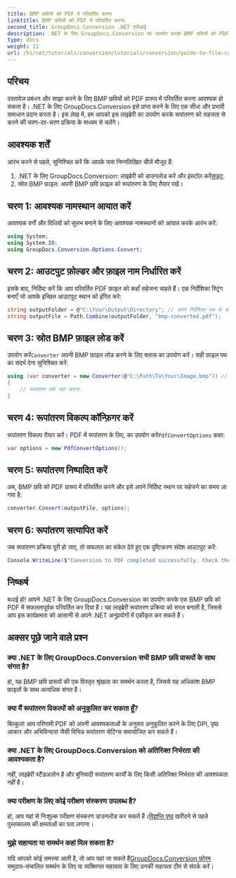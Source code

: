 ```yaml
---
title: BMP छवियों को PDF में परिवर्तित करना
linktitle: BMP छवियों को PDF में परिवर्तित करना
second_title: GroupDocs.Conversion .NET एपीआई
description: .NET के लिए GroupDocs.Conversion का उपयोग करके BMP छवियों को PDF प्रारूप में आसानी से परिवर्तित करना सीखें। यह व्यापक चरण-दर-चरण ट्यूटोरियल पूर्वापेक्षाएँ, स्रोत फ़ाइल हैंडलिंग और अनुकूलन विकल्पों को शामिल करता है।
type: docs
weight: 11
url: /hi/net/tutorials/conversion/tutorials/conversion/guide-to-file-conversion-to-pdf/converting-bmp-to-pdf/
---
```

## परिचय

दस्तावेज़ प्रबंधन और साझा करने के लिए BMP छवियों को PDF प्रारूप में परिवर्तित करना आवश्यक हो सकता है। .NET के लिए GroupDocs.Conversion इसे प्राप्त करने के लिए एक सीधा और प्रभावी समाधान प्रदान करता है। इस लेख में, हम आपको इस लाइब्रेरी का उपयोग करके रूपांतरण को सहजता से करने की चरण-दर-चरण प्रक्रिया के माध्यम से चलेंगे।

## आवश्यक शर्तें

आरंभ करने से पहले, सुनिश्चित करें कि आपके पास निम्नलिखित चीज़ें मौजूद हैं:

1.  .NET के लिए GroupDocs.Conversion: लाइब्रेरी को डाउनलोड करें और इंस्टॉल करें[साइट](https://releases.groupdocs.com/conversion/net/).
2. स्रोत BMP फ़ाइल: अपनी BMP छवि फ़ाइल को रूपांतरण के लिए तैयार रखें।

## चरण 1: आवश्यक नामस्थान आयात करें

आवश्यक वर्गों और विधियों को सुलभ बनाने के लिए आवश्यक नामस्थानों को आयात करके आरंभ करें:

```csharp
using System;
using System.IO;
using GroupDocs.Conversion.Options.Convert;
```

## चरण 2: आउटपुट फ़ोल्डर और फ़ाइल नाम निर्धारित करें

इसके बाद, निर्दिष्ट करें कि आप परिवर्तित PDF फ़ाइल को कहाँ सहेजना चाहते हैं। एक निर्देशिका स्ट्रिंग बनाएँ जो आपके इच्छित आउटपुट स्थान को इंगित करे:

```csharp
string outputFolder = @"C:\Your\Output\Directory"; // अपने निर्देशिका पथ के साथ अद्यतन करें
string outputFile = Path.Combine(outputFolder, "bmp-converted.pdf");
```

## चरण 3: स्रोत BMP फ़ाइल लोड करें

 उपयोग करें`Converter` अपनी BMP फ़ाइल लोड करने के लिए क्लास का उपयोग करें। सही फ़ाइल पथ का संदर्भ देना सुनिश्चित करें:

```csharp
using (var converter = new Converter(@"C:\Path\To\Your\Image.bmp")) // अपने BMP फ़ाइल पथ के साथ अद्यतन करें
{
    // रूपांतरण तर्क यहां जाएगा.
}
```

## चरण 4: रूपांतरण विकल्प कॉन्फ़िगर करें

 रूपांतरण विकल्प तैयार करें। PDF में रूपांतरण के लिए, का उपयोग करें`PdfConvertOptions` कक्षा:

```csharp
var options = new PdfConvertOptions();
```

## चरण 5: रूपांतरण निष्पादित करें

अब, BMP छवि को PDF प्रारूप में परिवर्तित करने और इसे अपने निर्दिष्ट स्थान पर सहेजने का समय आ गया है:

```csharp
converter.Convert(outputFile, options);
```

## चरण 6: रूपांतरण सत्यापित करें

जब रूपांतरण प्रक्रिया पूरी हो जाए, तो सफलता का संकेत देते हुए एक पुष्टिकरण संदेश आउटपुट करें:

```csharp
Console.WriteLine($"Conversion to PDF completed successfully. Check the output in: {outputFolder}");
```

## निष्कर्ष

बधाई हो! आपने .NET के लिए GroupDocs.Conversion का उपयोग करके एक BMP छवि को PDF में सफलतापूर्वक परिवर्तित कर दिया है। यह लाइब्रेरी रूपांतरण प्रक्रिया को सरल बनाती है, जिससे आप इस कार्यक्षमता को आसानी से अपने .NET अनुप्रयोगों में एकीकृत कर सकते हैं।

## अक्सर पूछे जाने वाले प्रश्न

### क्या .NET के लिए GroupDocs.Conversion सभी BMP छवि प्रारूपों के साथ संगत है?

हां, यह BMP छवि प्रारूपों की एक विस्तृत श्रृंखला का समर्थन करता है, जिससे यह अधिकांश BMP फ़ाइलों के साथ अत्यधिक संगत है।

### क्या मैं रूपांतरण विकल्पों को अनुकूलित कर सकता हूँ?

बिल्कुल! आप परिणामी PDF को अपनी आवश्यकताओं के अनुरूप अनुकूलित करने के लिए DPI, पृष्ठ आकार और अभिविन्यास जैसी विभिन्न रूपांतरण सेटिंग्स समायोजित कर सकते हैं।

### क्या .NET के लिए GroupDocs.Conversion को अतिरिक्त निर्भरता की आवश्यकता है?

नहीं, लाइब्रेरी स्टैंडअलोन है और बुनियादी रूपांतरण कार्यों के लिए किसी अतिरिक्त निर्भरता की आवश्यकता नहीं है।

### क्या परीक्षण के लिए कोई परीक्षण संस्करण उपलब्ध है?

हां, आप यहां से निःशुल्क परीक्षण संस्करण डाउनलोड कर सकते हैं।[विज्ञप्ति पृष्ठ](https://releases.groupdocs.com/) खरीदने से पहले पुस्तकालय की क्षमताओं का पता लगाना।

### मुझे सहायता या समर्थन कहां मिल सकता है?

 यदि आपको कोई समस्या आती है, तो आप यहां जा सकते हैं[GroupDocs.Conversion फ़ोरम](https://forum.groupdocs.com/c/conversion/11) समुदाय-संचालित समर्थन के लिए या व्यक्तिगत सहायता के लिए उनकी सहायता टीम से संपर्क करें।